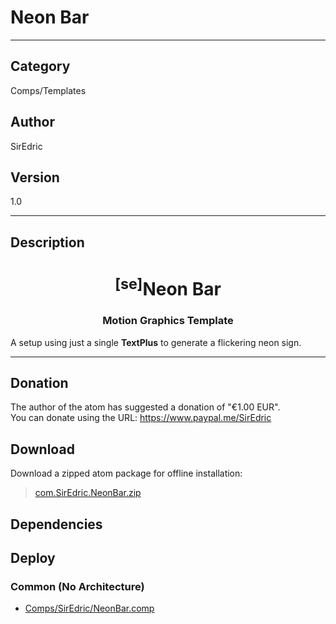 # Neon Bar
___

## Category
Comps/Templates

## Author
SirEdric

## Version
1.0

___

## Description
<h1 align="center"><sup>&#91;se&#93;</sup>Neon Bar</h1>

<h3 align="center"> Motion Graphics Template</h3>

<p>A setup using just a single <b>TextPlus</b> to generate a flickering neon sign.</p>

___

## Donation
The author of the atom has suggested a donation of "€1.00 EUR".  
You can donate using the URL: <a href="https://www.paypal.me/SirEdric">https://www.paypal.me/SirEdric</a>
## Download

Download a zipped atom package for offline installation:
> [com.SirEdric.NeonBar.zip](https://gitlab.com/WeSuckLess/Reactor/-/archive/master/Reactor-master.zip?path=Atoms/com.SirEdric.NeonBar)  

## Dependencies

## Deploy

### Common (No Architecture)

<ul>
<li><a href="https://gitlab.com/WeSuckLess/Reactor/-/blob/master/Atoms/com.SirEdric.NeonBar/Comps/SirEdric/NeonBar.comp?ref_type=heads">Comps/SirEdric/NeonBar.comp</a></li>
</ul>
